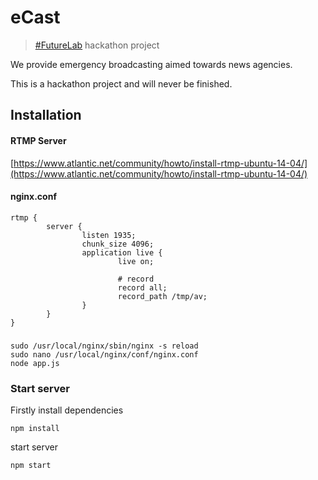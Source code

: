 # eCast

> [#FutureLab](http://medialab-bayern.de/futurelab/) hackathon project

We provide emergency broadcasting aimed towards news agencies.

This is a hackathon project and will never be finished.


## Installation

#### RTMP Server

[https://www.atlantic.net/community/howto/install-rtmp-ubuntu-14-04/](https://www.atlantic.net/community/howto/install-rtmp-ubuntu-14-04/)

#### nginx.conf

```
rtmp {
        server {
                listen 1935;
                chunk_size 4096;
                application live {
                        live on;

                        # record                   
                        record all;
                        record_path /tmp/av;
                }
        }
}
```

### 

```
sudo /usr/local/nginx/sbin/nginx -s reload
sudo nano /usr/local/nginx/conf/nginx.conf
node app.js

```

### Start server

Firstly install dependencies

```
npm install
```

start server

```
npm start
```
